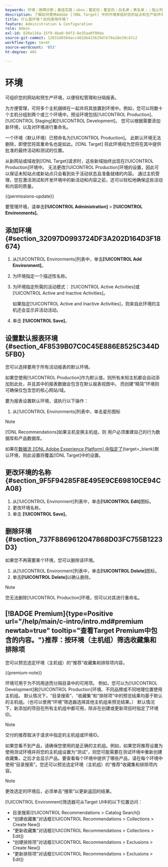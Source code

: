 ```yaml
---
keywords: 环境；故障诊断；最佳实践；ubox；重定向；重定向；白名单；黑名单；；阻止列表 列入允许列表
description: 了解如何使用Adobe [!DNL Target] 中的环境来组织您的站点和生产前环境，以便轻松管理和分隔报表。
title: 什么是环境？如何使用环境？
feature: Administration & Configuration
role: Admin
exl-id: 820a116a-15f9-4ba0-94f3-8e35aa0f90da
source-git-commit: 12831d6584acc482db415629d7e70a18e39c47c2
workflow-type: tm+mt
source-wordcount: '653'
ht-degree: 46%

---
```


# 环境

可组织您的网站和预生产环境，以便轻松管理和分隔报表。

为方便管理，可将多个主机捆绑在一起并将其放置到环境中。例如，您可以将数十个主机分组到两个或三个环境中。预设环境包括[!UICONTROL Production]、[!UICONTROL Staging]和[!UICONTROL Development]。 您可以根据需要添加新环境，以及对环境进行重命名。

一个环境（默认环境）已预命名为[!UICONTROL Production]。 此默认环境无法删除，即使您将其重命名也是如此。[!DNL Target] 将此环境视为您将在其中提供批准的最终活动和测试的位置。

从新网站或域收到[!DNL Target]请求时，这些新域始终出现在[!UICONTROL Production]环境中。 无法更改[!UICONTROL Production]环境的设置，因此可以保证未知站点或新站点只会看到处于活动状态且准备就绪的内容。 通过主机管理，您在激活测试和开发环境中的新活动和内容之前，还可以轻松地确保这些活动和内容的质量。

{{permissions-update}}

要管理环境，请单击&#x200B;**[!UICONTROL Administration]** > **[!UICONTROL Environments]**。

## 添加环境 {#section_32097D0993724DF3A202D164D3F18674}

1. 从[!UICONTROL Environments]列表中，单击&#x200B;**[!UICONTROL Add Environment]**。
1. 为环境指定一个描述性名称。
1. 为环境指定所需的活动模式： [!UICONTROL Active Activities]或[!UICONTROL Active and Inactive Activities]。

   如果指定[!UICONTROL Active and Inactive Activities]，则来自此环境的主机还会显示非活动活动。

1. 单击 **[!UICONTROL Save]**。

## 设置默认报表环境 {#section_4F8539B07C0C45E886E8525C344D5FB0}

您可以选择要用于所有活动报表的默认环境。

如果您使用[!UICONTROL Production]作为默认值，则所有未知主机都会自动添加到此处，并且其中的报表数据会包含在默认报表视图中。 而创建“精简”环境则可确保仅包含您的核心网站/域。

要为报表设置默认环境，请执行以下操作：

1. 从[!UICONTROL Environments]列表中，单击星形图标

>[!NOTE]
>
>[!DNL Recommendations]如果主机变换主机组，则 用户必须重建自己的行为数据库和产品数据库。
>
>如果在[数据流 [!DNL Adobe Experience Platform] 中指定了](https://experienceleague.adobe.com/docs/experience-platform/datastreams/configure.html?lang=zh-Hans#target){target=_blank}默认环境，则此设置将覆盖[!DNL Target]中的设置。

## 更改环境的名称 {#section_9F5F94285F8E495E9CE69810CE94CA08}

1. 从[!UICONTROL Environment]列表中，单击&#x200B;**[!UICONTROL Edit]**&#x200B;图标。
1. 更改环境名称。
1. 单击 **[!UICONTROL Save]**。

## 删除环境 {#section_737F8869612047868D03FC755B1223D3}

如果您不再需要某个环境，您可以删除该环境。

1. 从[!UICONTROL Environment]列表中，单击&#x200B;**[!UICONTROL Delete]**&#x200B;图标。
1. 单击&#x200B;**[!UICONTROL Delete]**&#x200B;以确认删除。

>[!NOTE]
>
>您无法删除[!UICONTROL Production]环境，但可以对其进行重命名。

## [!BADGE Premium]{type=Positive url="/help/main/c-intro/intro.md#premium newtab=true" tooltip="查看Target Premium中包含的内容。"}推荐：按环境（主机组）筛选收藏集和排除项

您可以预览选定环境（主机组）的“推荐”收藏集和排除项内容。

{{premium-note}}

环境可用于为不同用途而分隔目录中的可用项。 例如，您可以为[!UICONTROL Development]和[!UICONTROL Production]环境、不同品牌或不同地理位置使用主机组。 默认情况下，“目录搜索”、“收藏集”和“排除项”中的预览结果均基于默认的主机组。（也可以使用“环境”筛选器选择其他主机组来预览结果。） 默认情况下，新添加的项目在所有主机组中都可用，除非在创建或更新项目时指定了环境ID。

>[!NOTE]
>
>交付的推荐取决于请求中指定的主机组或环境ID。


如果您看不到产品，请确保您使用的是正确的主机组。例如，如果您将推荐设置为使用测试环境并将您的主机组设置为“测试”，则您可能需要在测试环境中重新创建收藏集，之后才会显示产品。要查看每个环境中提供了哪些产品，请在每个环境中使用“目录搜索”。您还可以预览选定环境（主机组）的“推荐”收藏集和排除项内容。

>[!NOTE]
>更改选定的环境后，必须单击“搜索”以更新返回的结果。

[!UICONTROL Environment]筛选器可从Target UI中的以下位置访问：

* 目录搜索([!UICONTROL Recommendations > Catalog Search])
* “创建收藏集”对话框([!UICONTROL Recommendations > Collections > Create New])
* “更新收藏集”对话框([!UICONTROL Recommendations > Collections > Edit])
* “创建排除项”对话框([!UICONTROL Recommendations > Exclusions > Create New])
* “更新排除项”对话框([!UICONTROL Recommendations > Exclusions > Edit])
